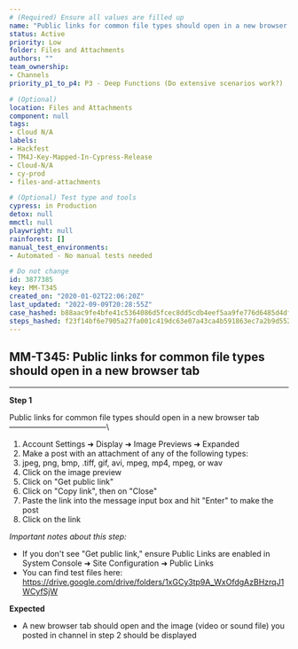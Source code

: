```yaml
---
# (Required) Ensure all values are filled up
name: "Public links for common file types should open in a new browser tab"
status: Active
priority: Low
folder: Files and Attachments
authors: ""
team_ownership: 
- Channels
priority_p1_to_p4: P3 - Deep Functions (Do extensive scenarios work?)

# (Optional)
location: Files and Attachments
component: null
tags: 
- Cloud N/A
labels: 
- Hackfest
- TM4J-Key-Mapped-In-Cypress-Release
- Cloud-N/A
- cy-prod
- files-and-attachments

# (Optional) Test type and tools
cypress: in Production
detox: null
mmctl: null
playwright: null
rainforest: []
manual_test_environments: 
- Automated - No manual tests needed

# Do not change
id: 3877385
key: MM-T345
created_on: "2020-01-02T22:06:20Z"
last_updated: "2022-09-09T20:28:55Z"
case_hashed: b88aac9fe4bfe41c5364086d5fcec8dd5cdb4eef5aa9fe776d6485d4df7facdb235bacedbc19507f7f8711cce2fe40f0
steps_hashed: f23f14bf6e7905a27fa001c419dc63e07a43ca4b591863ec7a2b9d552da21252aa9196874e14d00bf653d1354428ed8f
---
```


<!-- (Auto-generated) Based on frontmatter's "key" and "name" -->

## MM-T345: Public links for common file types should open in a new browser tab

---

**Step 1**

Public links for common file types should open in a new browser tab\
–––––––––––––––––––––––––\\

1. Account Settings ➜ Display ➜ Image Previews ➜ Expanded
2. Make a post with an attachment of any of the following types:
3. jpeg, png, bmp, .tiff, gif, avi, mpeg, mp4, mpeg, or wav
4. Click on the image preview
5. Click on "Get public link"
6. Click on "Copy link", then on "Close"
7. Paste the link into the message input box and hit "Enter" to make the post
8. Click on the link

_Important notes about this step:_

- If you don't see "Get public link," ensure Public Links are enabled in System Console ➜ Site Configuration ➜ Public Links
- You can find test files here: <https://drive.google.com/drive/folders/1xGCy3tp9A_WxOfdgAzBHzrqJ1WCyfSjW>

**Expected**

- A new browser tab should open and the image (video or sound file) you posted in channel in step 2 should be displayed
